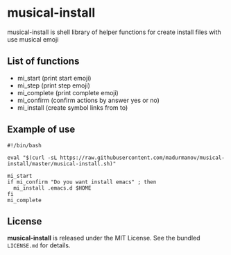 # musical-install

musical-install is shell library of helper functions for create install files with use musical emoji

## List of functions

- mi_start (print start emoji)
- mi_step (print step emoji)
- mi_complete (print complete emoji)
- mi_confirm (confirm actions by answer yes or no)
- mi_install (create symbol links from to)

## Example of use

```shell
#!/bin/bash

eval "$(curl -sL https://raw.githubusercontent.com/madurmanov/musical-install/master/musical-install.sh)"

mi_start
if mi_confirm "Do you want install emacs" ; then
  mi_install .emacs.d $HOME
fi
mi_complete
```

## License

**musical-install** is released under the MIT License. See the bundled `LICENSE.md` for details.
